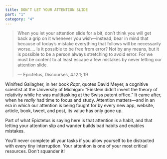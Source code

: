 ```yaml
---
title: DON’T LET YOUR ATTENTION SLIDE
part: "1"
category: "4"
---
```


> When you let your attention slide for a bit, don’t think you will get back a grip on it whenever you wish—instead, bear in mind that because of today’s mistake everything that follows will be necessarily worse.... Is it possible to be free from error? Not by any means, but it is possible to be a person always stretching to avoid error. For we must be content to at least escape a few mistakes by never letting our attention slide.
>
> — Epictetus, Discourses, 4.12.1; 19

Winifred Gallagher, in her book _Rapt_, quotes David Meyer, a cognitive scientist at the University of Michigan: “Einstein didn’t invent the theory of relativity while he was multitasking at the Swiss patent office.” It came after, when he _really_ had time to focus and study. Attention matters—and in an era in which our attention is being fought for by every new app, website, article, book, tweet, and post, its value has only gone up.

Part of what Epictetus is saying here is that attention is a habit, and that letting your attention slip and wander builds bad habits and enables mistakes.

You’ll never complete all your tasks if you allow yourself to be distracted with every tiny interruption. Your attention is one of your most critical resources. Don’t squander it!
